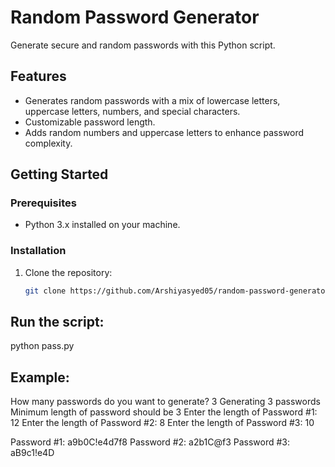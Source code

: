 # Random Password Generator

Generate secure and random passwords with this Python script.

## Features

- Generates random passwords with a mix of lowercase letters, uppercase letters, numbers, and special characters.
- Customizable password length.
- Adds random numbers and uppercase letters to enhance password complexity.

## Getting Started

### Prerequisites

- Python 3.x installed on your machine.

### Installation

1. Clone the repository:

   ```bash
   git clone https://github.com/Arshiyasyed05/random-password-generator.git
## Run the script:
python pass.py
## Example:
How many passwords do you want to generate? 3
Generating 3 passwords
Minimum length of password should be 3
Enter the length of Password #1: 12
Enter the length of Password #2: 8
Enter the length of Password #3: 10

Password #1: a9b0C!e4d7f8
Password #2: a2b1C@f3
Password #3: aB9c1!e4D

